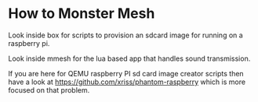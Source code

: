 How to Monster Mesh
===================

Look inside box for scripts to provision an sdcard image for running on a raspberry pi.

Look inside mmesh for the lua based app that handles sound transmission.

If you are here for QEMU raspberry PI sd card image creator scripts then have a look at https://github.com/xriss/phantom-raspberry which is more focused on that problem.
